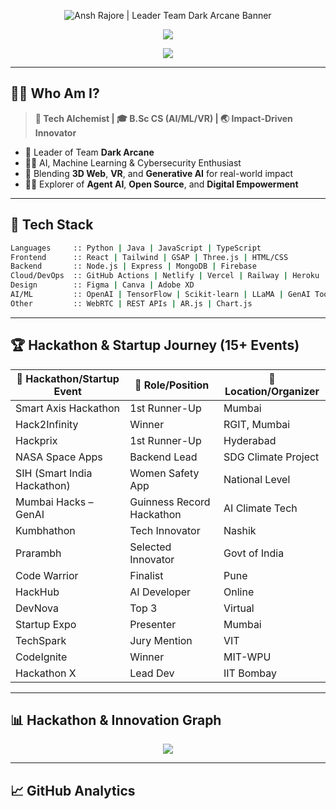 <!--
  🌌 Futuristic Ultra-Advanced GitHub Profile README for Ansh Rajore
-->

<!-- 🔮 Banner Section -->
<p align="center">
  <img src="https://i.postimg.cc/NMsbST4p/temp-Image-MXd-Lbu.avif" alt="Ansh Rajore | Leader Team Dark Arcane Banner" />
</p>

<!-- 🧠 Typing Effect Intro -->
<p align="center">
  <img src="https://readme-typing-svg.demolab.com?font=Fira+Code&size=28&duration=3500&pause=1000&color=FF00CC&center=true&vCenter=true&width=850&lines=%F0%9F%91%8B+Hey+there%2C+I'm+Ansh+Rajore!;Tech+Architect+%7C+AI%2C+ML%2C+VR%2C+Cybersecurity+%7C+Team+Dark+Arcane;Turning+Ideas+into+Impactful+Tech!"/>
</p>

<!-- 🛰️ Visitor Badge -->
<p align="center">
  <img src="https://komarev.com/ghpvc/?username=anshrajore&label=👀+Profile+Visitors&color=purple&style=flat" />
</p>

---

## 👨‍💻 Who Am I?

> **🚀 Tech Alchemist | 🎓 B.Sc CS (AI/ML/VR) | 🌏 Impact-Driven Innovator**

- 🎯 Leader of Team **Dark Arcane**
- 👨‍🏫 AI, Machine Learning & Cybersecurity Enthusiast
- 🌱 Blending **3D Web**, **VR**, and **Generative AI** for real-world impact
- 🧑‍💻 Explorer of **Agent AI**, **Open Source**, and **Digital Empowerment**

---

## 🧰 Tech Stack

```bash
Languages     :: Python | Java | JavaScript | TypeScript
Frontend      :: React | Tailwind | GSAP | Three.js | HTML/CSS
Backend       :: Node.js | Express | MongoDB | Firebase
Cloud/DevOps  :: GitHub Actions | Netlify | Vercel | Railway | Heroku
Design        :: Figma | Canva | Adobe XD
AI/ML         :: OpenAI | TensorFlow | Scikit-learn | LLaMA | GenAI Tools
Other         :: WebRTC | REST APIs | AR.js | Chart.js
```

---

## 🏆 Hackathon & Startup Journey (15+ Events)

|🏅 Hackathon/Startup Event|🏁 Role/Position|📍 Location/Organizer|
|---|---|---|
| Smart Axis Hackathon | 1st Runner-Up | Mumbai |
| Hack2Infinity | Winner | RGIT, Mumbai |
| Hackprix | 1st Runner-Up | Hyderabad |
| NASA Space Apps | Backend Lead | SDG Climate Project |
| SIH (Smart India Hackathon) | Women Safety App | National Level |
| Mumbai Hacks – GenAI | Guinness Record Hackathon | AI Climate Tech |
| Kumbhathon | Tech Innovator | Nashik |
| Prarambh | Selected Innovator | Govt of India |
| Code Warrior | Finalist | Pune |
| HackHub | AI Developer | Online |
| DevNova | Top 3 | Virtual |
| Startup Expo | Presenter | Mumbai |
| TechSpark | Jury Mention | VIT |
| CodeIgnite | Winner | MIT-WPU |
| Hackathon X | Lead Dev | IIT Bombay |

---

## 📊 Hackathon & Innovation Graph

<p align="center">
  <img src="https://github-readme-activity-graph.vercel.app/graph?username=anshrajore&theme=react-dark&bg_color=0d1117&line=00ffe1&point=ffffff"/>
</p>

---

## 📈 GitHub Analytics

<p align="center">
  <img src="https://github-readme-stats.vercel.app/api?username=anshrajore&show_icons=true
